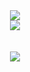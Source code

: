 <!--
**RoofMi/RoofMi** is a ✨ _special_ ✨ repository because its `README.md` (this file) appears on your GitHub profile.

Here are some ideas to get you started:

- 🔭 I’m currently working on ...
- 🌱 I’m currently learning ...
- 👯 I’m looking to collaborate on ...
- 🤔 I’m looking for help with ...
- 💬 Ask me about ...
- 📫 How to reach me: ...
- 😄 Pronouns: ...
- ⚡ Fun fact: ...
![header](https://capsule-render.vercel.app/api?type=waving&color=auto&height=250&section=header&text=Hello!&fontSize=80&fontColor=FFFFFF&fontAlignY=35&desc=I'm%20ZeNiff&descAlignY=50)

<a href="mailto:leejbsocial@gmail.com" target="_blank"><img src="https://img.shields.io/badge/leejbsocial@gmail.com-EA4335?style=flat-square&logo=Gmail&logoColor=white"/></a>

[![Top Langs](https://github-readme-stats.vercel.app/api/top-langs/?username=RoofMi&layout=compact)](https://github.com/RoofMi/github-readme-stats)

![Anurag's GitHub stats](https://github-readme-stats.vercel.app/api?username=RoofMi&show_icons=true&theme=buefy)
-->

<div align="center">
  <img src="https://capsule-render.vercel.app/api?type=waving&color=auto&height=250&section=header&text=Hello!&fontSize=80&fontColor=FFFFFF&fontAlignY=35&desc=I'm%20ZeNiff&descAlignY=50" />
</div>

<div align="center">
<a href="mailto:leejbsocial@gmail.com" target="_blank"><img src="https://img.shields.io/badge/leejbsocial@gmail.com-EA4335?style=flat-square&logo=Gmail&logoColor=white"/></a>
<br><br><br>
</div>

<div align="center">
<img src="https://github-readme-stats.vercel.app/api?username=RoofMi&show_icons=true&theme=buefy" />
</div>
